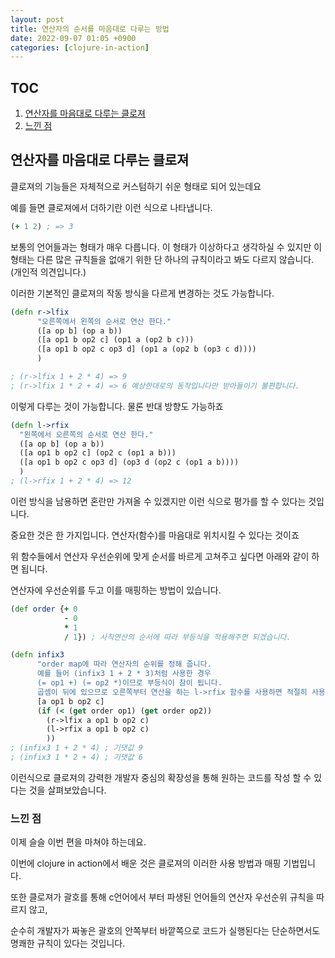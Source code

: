```yaml
---
layout: post
title: 연산자의 순서를 마음대로 다루는 방법
date: 2022-09-07 01:05 +0900
categories: [clojure-in-action]
---
```


TOC
---
1. [연산자를 마음대로 다루는 클로져](#연산자를-마음대로-다루는-클로져)
2. [느낀 점](#느낀-점)



## 연산자를 마음대로 다루는 클로져 

클로져의 기능들은 자체적으로 커스텀하기 쉬운 형태로 되어 있는데요

예를 들면 클로져에서 더하기란 이런 식으로 나타냅니다.

```clojure
(+ 1 2) ; => 3
```

보통의 언어들과는 형태가 매우 다릅니다.
이 형태가 이상하다고 생각하실 수 있지만 이 형태는 다른 많은 규칙들을 없애기 위한
단 하나의 규칙이라고 봐도 다르지 않습니다. (개인적 의견입니다.)


이러한 기본적인 클로져의 작동 방식을 다르게 변경하는 것도 가능합니다.
```clojure
(defn r->lfix
      "오른쪽에서 왼쪽의 순서로 연산 한다."
      ([a op b] (op a b))
      ([a op1 b op2 c] (op1 a (op2 b c)))
      ([a op1 b op2 c op3 d] (op1 a (op2 b (op3 c d))))
      )

; (r->lfix 1 + 2 * 4) => 9
; (r->lfix 1 * 2 + 4) => 6 예상한대로의 동작입니다만 받아들이기 불편합니다.
```

이렇게 다루는 것이 가능합니다.
물론 반대 방향도 가능하죠

```clojure
(defn l->rfix
  "왼쪽에서 오른쪽의 순서로 연산 한다."
  ([a op b] (op a b))
  ([a op1 b op2 c] (op2 c (op1 a b)))
  ([a op1 b op2 c op3 d] (op3 d (op2 c (op1 a b))))
  )
; (l->rfix 1 + 2 * 4) => 12
```

이런 방식을 남용하면 혼란만 가져올 수 있겠지만 
이런 식으로 평가를 할 수 있다는 것입니다.

중요한 것은 한 가지입니다. 연산자(함수)를 마음대로 위치시킬 수 있다는 것이죠

위 함수들에서 연산자 우선순위에 맞게 순서를 바르게 고쳐주고 싶다면 아래와 같이 하면 됩니다.


연산자에 우선순위를 두고 이를 매핑하는 방법이 있습니다.

```clojure
(def order {+ 0
            - 0
            * 1
            / 1}) ; 사칙연산의 순서에 따라 부등식을 적용해주면 되겠습니다.

(defn infix3
      "order map에 따라 연산자의 순위를 정해 줍니다.
      예를 들어 (infix3 1 + 2 * 3)처럼 사용한 경우
      (= op1 +) (= op2 *)이므로 부등식이 참이 됩니다.
      곱셈이 뒤에 있으므로 오른쪽부터 연산을 하는 l->rfix 함수를 사용하면 적절히 사용가능합니다."
      [a op1 b op2 c]
      (if (< (get order op1) (get order op2))
        (r->lfix a op1 b op2 c)
        (l->rfix a op1 b op2 c)
        ))
; (infix3 1 + 2 * 4) ; 기댓값 9
; (infix3 1 * 2 + 4) ; 기댓값 6
```

이런식으로 클로져의 강력한 개발자 중심의 확장성을 통해 원하는 코드를 작성 할 수 있다는 것을 살펴보았습니다.



### 느낀 점
이제 슬슬 이번 편을 마쳐야 하는데요.

이번에 clojure in action에서 배운 것은 클로져의 이러한 사용 방법과 매핑 기법입니다.


또한 클로져가 괄호를 통해 c언어에서 부터 파생된 언어들의 연산자 우선순위 규칙을 따르지 않고,


순수히 개발자가 짜놓은 괄호의 안쪽부터 바깥쪽으로 코드가 실행된다는 단순하면서도 명쾌한 규칙이
 있다는 것입니다.




